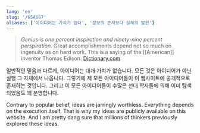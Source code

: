```yaml
---
lang: 'en'
slug: '/65A667'
aliases: ['아이디어는 가치가 없다', '정보의 존재보다 실체의 발현']
---
```


> _Genius is one percent inspiration and ninety-nine percent perspiration_. Great accomplishments depend not so much on ingenuity as on hard work. This is a saying of the [[American]] inventor Thomas Edison. [Dictionary.com](https://www.dictionary.com/browse/genius-is-one-percent-inspiration-and-ninety-nine-percent-perspiration)

일반적인 믿음과 다르게, 아이디어는 대개 가치가 없습니다.
모든 것은 아이디어가 아닌 실행 그 자체에서 나옵니다.
그렇기에 제 모든 아이디어들이 이 웹사이트에 공개적으로 존재하는 것입니다.
그리고 이 모든 아이디어들이 수많은 선대 학자들에 의해 이미 탐색되었음도 꽤 분명합니다.

Contrary to popular belief, ideas are jarringly worthless.
Everything depends on the execution itself.
That is why my ideas are publicly available on this website.
And I am pretty dang sure that millions of thinkers previously explored these ideas.
